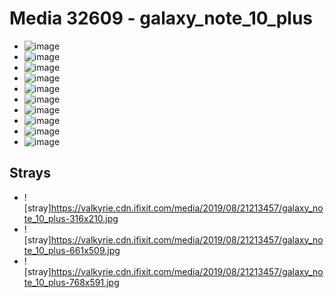 # Media 32609 - galaxy_note_10_plus

- ![image](https://valkyrie.cdn.ifixit.com/media/2019/08/21213457/galaxy_note_10_plus.jpg)
- ![image](https://valkyrie.cdn.ifixit.com/media/2019/08/21213457/galaxy_note_10_plus-150x150.jpg)
- ![image](https://valkyrie.cdn.ifixit.com/media/2019/08/21213457/galaxy_note_10_plus-1536x864.jpg)
- ![image](https://valkyrie.cdn.ifixit.com/media/2019/08/21213457/galaxy_note_10_plus-1600x900.jpg)
- ![image](https://valkyrie.cdn.ifixit.com/media/2019/08/21213457/galaxy_note_10_plus-300x200.jpg)
- ![image](https://valkyrie.cdn.ifixit.com/media/2019/08/21213457/galaxy_note_10_plus-600x400.jpg)
- ![image](https://valkyrie.cdn.ifixit.com/media/2019/08/21213457/galaxy_note_10_plus-1200x800.jpg)
- ![image](https://valkyrie.cdn.ifixit.com/media/2019/08/21213457/galaxy_note_10_plus-768x512.jpg)
- ![image](https://valkyrie.cdn.ifixit.com/media/2019/08/21213457/galaxy_note_10_plus-324x216.jpg)
- ![image](https://valkyrie.cdn.ifixit.com/media/2019/08/21213457/galaxy_note_10_plus-450x300.jpg)

## Strays
- ![stray]https://valkyrie.cdn.ifixit.com/media/2019/08/21213457/galaxy_note_10_plus-316x210.jpg
- ![stray]https://valkyrie.cdn.ifixit.com/media/2019/08/21213457/galaxy_note_10_plus-661x509.jpg
- ![stray]https://valkyrie.cdn.ifixit.com/media/2019/08/21213457/galaxy_note_10_plus-768x591.jpg